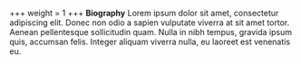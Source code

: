+++
weight = 1
+++
__Biography__
Lorem ipsum dolor sit amet, consectetur adipiscing elit. Donec non odio a sapien vulputate viverra at sit amet tortor. Aenean pellentesque sollicitudin quam. Nulla in nibh tempus, gravida ipsum quis, accumsan felis. Integer aliquam viverra nulla, eu laoreet est venenatis eu.
